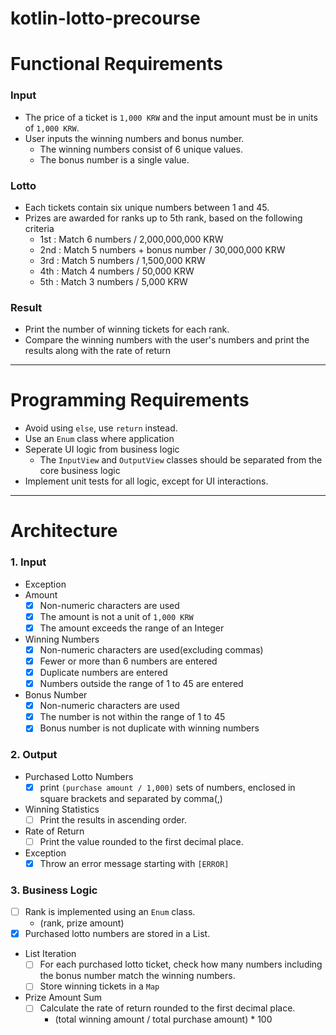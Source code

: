 # kotlin-lotto-precourse

# Functional Requirements
### Input
- The price of a ticket is `1,000 KRW` and the input amount must be in units of `1,000 KRW`.
- User inputs the winning numbers and bonus number.
  - The winning numbers consist of 6 unique values.
  - The bonus number is a single value.

### Lotto
- Each tickets contain six unique numbers between 1 and 45.
- Prizes are awarded for ranks up to 5th rank, based on the following criteria
  - 1st : Match 6 numbers / 2,000,000,000 KRW
  - 2nd : Match 5 numbers + bonus number / 30,000,000 KRW
  - 3rd : Match 5 numbers / 1,500,000 KRW
  - 4th : Match 4 numbers / 50,000 KRW
  - 5th : Match 3 numbers / 5,000 KRW

### Result
- Print the number of winning tickets for each rank.
- Compare the winning numbers with the user's numbers and print the results along with the rate of return

<hr>

# Programming Requirements
  - Avoid using `else`, use `return` instead.
  - Use an `Enum` class where application
  - Seperate UI logic from business logic
    - The `InputView` and `OutputView` classes should be separated from the core business logic
  - Implement unit tests for all logic, except for UI interactions.

<hr>

# Architecture
### 1. Input
  - Exception
  - Amount
    - [x] Non-numeric characters are used
    - [x] The amount is not a unit of `1,000 KRW`
    - [x] The amount exceeds the range of an Integer
  - Winning Numbers
    - [x] Non-numeric characters are used(excluding commas)
    - [x] Fewer or more than 6 numbers are entered
    - [x] Duplicate numbers are entered
    - [x] Numbers outside the range of 1 to 45 are entered
  - Bonus Number
    - [x] Non-numeric characters are used
    - [x] The number is not within the range of 1 to 45
    - [x] Bonus number is not duplicate with winning numbers

### 2. Output
  - Purchased Lotto Numbers
    - [x] print `(purchase amount / 1,000)` sets of numbers, enclosed in square brackets and separated by comma(,)
  - Winning Statistics
    - [ ] Print the results in ascending order.
  - Rate of Return
    - [ ] Print the value rounded to the first decimal place.
  - Exception
    - [x] Throw an error message starting with `[ERROR]`

### 3. Business Logic
  - [ ] Rank is implemented using an `Enum` class.
    - (rank, prize amount)
  - [x] Purchased lotto numbers are stored in a List.
  - List Iteration
    - [ ] For each purchased lotto ticket, check how many numbers including the bonus number match the winning numbers.
    - [ ] Store winning tickets in a `Map`
  - Prize Amount Sum
    - [ ] Calculate the rate of return rounded to the first decimal place.
      - (total winning amount / total purchase amount) * 100
